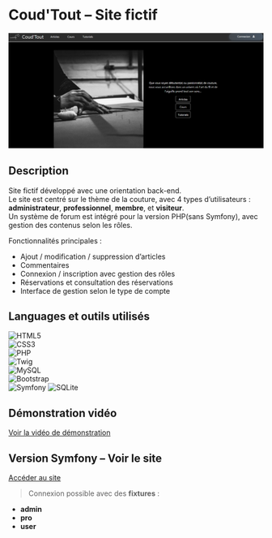 # Coud'Tout – Site fictif

![Image du projet](coudtout_accueil.png)

## Description  
Site fictif développé avec une orientation back-end.  
Le site est centré sur le thème de la couture, avec 4 types d’utilisateurs : **administrateur**, **professionnel**, **membre**, et **visiteur**.  
Un système de forum est intégré pour la version PHP(sans Symfony), avec gestion des contenus selon les rôles.

Fonctionnalités principales :  
- Ajout / modification / suppression d’articles  
- Commentaires  
- Connexion / inscription avec gestion des rôles  
- Réservations et consultation des réservations  
- Interface de gestion selon le type de compte

## Languages et outils utilisés
![HTML5](https://img.shields.io/badge/HTML5-E34F26?style=flat&logo=html5&logoColor=white)  
![CSS3](https://img.shields.io/badge/CSS3-1572B6?style=flat&logo=css3&logoColor=white)  
![PHP](https://img.shields.io/badge/PHP-777BB4?style=flat&logo=php&logoColor=white)  
![Twig](https://img.shields.io/badge/Twig-009688?style=flat&logo=twig&logoColor=white)  
![MySQL](https://img.shields.io/badge/MySQL-4479A1?style=flat&logo=mysql&logoColor=white)  
![Bootstrap](https://img.shields.io/badge/Bootstrap-7952B3?style=flat&logo=bootstrap&logoColor=white)  
![Symfony](https://img.shields.io/badge/Symfony-000000?style=flat&logo=symfony&logoColor=white)
![SQLite](https://img.shields.io/badge/SQLite-003B57?logo=sqlite&logoColor=white)

## Démonstration vidéo  
[Voir la vidéo de démonstration](https://youtu.be/k9IuS9hEmoI)

## Version Symfony – Voir le site  
[Accéder au site](https://coudtout.gruber.etu.mmi-unistra.fr/)

> Connexion possible avec des **fixtures** :  
- **admin**  
- **pro**  
- **user**
